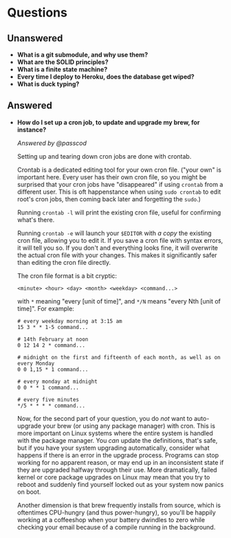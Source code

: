 # Questions

## Unanswered

- **What is a git submodule, and why use them?**
- **What are the SOLID principles?**
- **What is a finite state machine?**
- **Every time I deploy to Heroku, does the database get wiped?**
- **What is duck typing?**

## Answered

- **How do I set up a cron job, to update and upgrade my brew, for instance?**

  _Answered by @passcod_

  Setting up and tearing down cron jobs are done with crontab.

  Crontab is a dedicated editing tool for your own cron file. ("your own" is
  important here. Every user has their own cron file, so you might be surprised
  that your cron jobs have "disappeared" if using `crontab` from a different user.
  This is oft happenstance when using `sudo crontab` to edit root's cron jobs,
  then coming back later and forgetting the `sudo`.)

  Running `crontab -l` will print the existing cron file, useful for confirming
  what's there.

  Running `crontab -e` will launch your `$EDITOR` with _a copy_ the existing cron
  file, allowing you to edit it. If you save a cron file with syntax errors, it
  will tell you so. If you don't and everything looks fine, it will overwrite the
  actual cron file with your changes. This makes it significantly safer than editing
  the cron file directly.

  The cron file format is a bit cryptic:

  ```
  <minute> <hour> <day> <month> <weekday> <command...>
  ```

  with `*` meaning "every [unit of time]", and `*/N` means "every Nth [unit of time]".
  For example:

  ```cron
  # every weekday morning at 3:15 am
  15 3 * * 1-5 command...

  # 14th February at noon
  0 12 14 2 * command...

  # midnight on the first and fifteenth of each month, as well as on every Monday
  0 0 1,15 * 1 command...

  # every monday at midnight
  0 0 * * 1 command...

  # every five minutes
  */5 * * * * command...
  ```

  Now, for the second part of your question, you do _not_ want to auto-upgrade
  your brew (or using any package manager) with cron. This is more important on
  Linux systems where the entire system is handled with the package manager. You
  _can_ update the definitions, that's safe, but if you have your system upgrading
  automatically, consider what happens if there is an error in the upgrade process.
  Programs can stop working for no apparent reason, or may end up in an inconsistent
  state if they are upgraded halfway through their use. More dramatically, failed
  kernel or core package upgrades on Linux may mean that you try to reboot and
  suddenly find yourself locked out as your system now panics on boot.

  Another dimension is that brew frequently installs from source, which is oftentimes
  CPU-hungry (and thus power-hungry), so you'll be happily working at a coffeeshop
  when your battery dwindles to zero while checking your email because of a compile
  running in the background.
